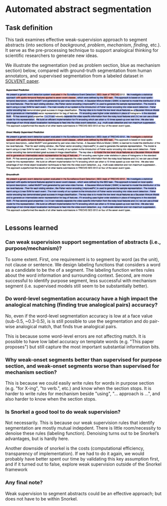 # Automated abstract segmentation

## Task definition 

This task examines effective weak-supervision approach to segment abstracts (into sections of *background*, *problem*, *mechanism*, *finding*, etc.). It serve as the pre-processing technique to support analogical thinking for scientific researchers to generate new ideas.

We illustrate the segmentation (red as problem section, blue as mechanism section) below, compared with ground-truth segmentation from human annotators, and supervised segmentation from a labeled dataset in [SOLVENT paper](http://joelchan.me/assets/pdf/2018-cscw-schema-highlighter.pdf).

![Segmentation by weakly-supervised, supervised models and groud-truth](visualization.png)

## Lessons learned

### Can weak supervision support segmentation of abstracts (i.e., purpose/mechanism)?

To some extent. First, one requirement is to segment by word (as the unit), not clause or sentence. We design labeling functions that considers a word as a candidate to be the <START> of a segment. The labeling function writes rules about the word information and surrounding context. Second, are more successful to identify purpose segment, less successful with mechanism segment (i.e. supervised models still seem to be substantially better).

### Do word-level segmentation accuracy have a high impact the analogical matching (finding true analogical pairs) accuracy? 

No, even if the word-level segmentation accuracy is low at a face value (sub-0.5, ~0.3-0.5), is is still possible to use the segmentation and do pair-wise analogical match, that finds true analogical pairs. 

This is because some word-level errors are not affecting match. It is possible to have low label accuracy on template words (e.g. "This paper proposes") but still capture the most important substantial information bits.

### Why weak-onset segments better than supervised for purpose section, and weak-onset segments worse than supervised for mechanism section?

This is because we could easily write rules for <START> words in purpose section (e.g. "for X-ing", "to verb.", etc.) and know when the section stops. It is harder to write <START> rules for mechanism beside "using", "... approach is ...", and also harder to know when the section stops.


### Is Snorkel a good tool to do weak supervision?

Not necessarily. This is because our weak supervision rules that identify segmentation <START> are mostly mutual indepdent. There is little room/necessity to denoise these rules (labeling function). Denoising turns out to be Snorkel’s advantages, but is hardly here. 
  
Another downside of snorkel is the costs (computational efficiency, transparency of implementation). If we had to do it again, we would probably have better spent our time by validating this key assumption first, and if it turned out to false, explore weak supervision outside of the Snorkel framework


### Any final note?

Weak supervision to segment abstracts could be an effective approach; but does not have to be within Snorkel. 

